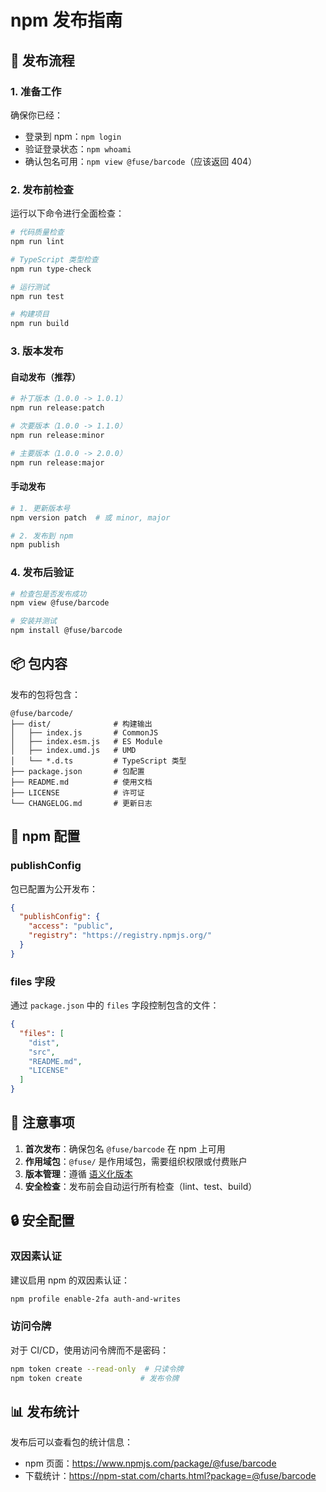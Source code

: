 # npm 发布指南

## 🚀 发布流程

### 1. 准备工作

确保你已经：
- 登录到 npm：`npm login`
- 验证登录状态：`npm whoami`
- 确认包名可用：`npm view @fuse/barcode`（应该返回 404）

### 2. 发布前检查

运行以下命令进行全面检查：

```bash
# 代码质量检查
npm run lint

# TypeScript 类型检查  
npm run type-check

# 运行测试
npm run test

# 构建项目
npm run build
```

### 3. 版本发布

#### 自动发布（推荐）

```bash
# 补丁版本（1.0.0 -> 1.0.1）
npm run release:patch

# 次要版本（1.0.0 -> 1.1.0）
npm run release:minor

# 主要版本（1.0.0 -> 2.0.0）
npm run release:major
```

#### 手动发布

```bash
# 1. 更新版本号
npm version patch  # 或 minor, major

# 2. 发布到 npm
npm publish
```

### 4. 发布后验证

```bash
# 检查包是否发布成功
npm view @fuse/barcode

# 安装并测试
npm install @fuse/barcode
```

## 📦 包内容

发布的包将包含：

```
@fuse/barcode/
├── dist/              # 构建输出
│   ├── index.js       # CommonJS
│   ├── index.esm.js   # ES Module  
│   ├── index.umd.js   # UMD
│   └── *.d.ts         # TypeScript 类型
├── package.json       # 包配置
├── README.md          # 使用文档
├── LICENSE            # 许可证
└── CHANGELOG.md       # 更新日志
```

## 🔧 npm 配置

### publishConfig

包已配置为公开发布：

```json
{
  "publishConfig": {
    "access": "public",
    "registry": "https://registry.npmjs.org/"
  }
}
```

### files 字段

通过 `package.json` 中的 `files` 字段控制包含的文件：

```json
{
  "files": [
    "dist",
    "src",
    "README.md",
    "LICENSE"
  ]
}
```

## 🚨 注意事项

1. **首次发布**：确保包名 `@fuse/barcode` 在 npm 上可用
2. **作用域包**：`@fuse/` 是作用域包，需要组织权限或付费账户
3. **版本管理**：遵循 [语义化版本](https://semver.org/lang/zh-CN/)
4. **安全检查**：发布前会自动运行所有检查（lint、test、build）

## 🔒 安全配置

### 双因素认证

建议启用 npm 的双因素认证：

```bash
npm profile enable-2fa auth-and-writes
```

### 访问令牌

对于 CI/CD，使用访问令牌而不是密码：

```bash
npm token create --read-only  # 只读令牌
npm token create             # 发布令牌
```

## 📊 发布统计

发布后可以查看包的统计信息：

- npm 页面：https://www.npmjs.com/package/@fuse/barcode
- 下载统计：https://npm-stat.com/charts.html?package=@fuse/barcode